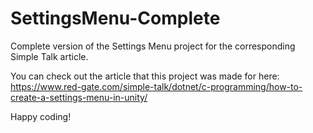 # SettingsMenu-Complete
 Complete version of the Settings Menu project for the corresponding Simple Talk article.

You can check out the article that this project was made for here: https://www.red-gate.com/simple-talk/dotnet/c-programming/how-to-create-a-settings-menu-in-unity/

Happy coding!